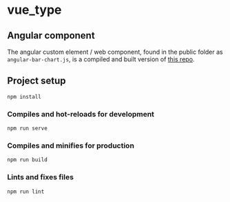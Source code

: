 # vue_type

## Angular component

The angular custom element / web component, found in the public folder as `angular-bar-chart.js`, is a compiled and built version of [this repo](https://github.com/lshapz/angular-webcomponent). 


## Project setup
```
npm install
```

### Compiles and hot-reloads for development
```
npm run serve
```

### Compiles and minifies for production
```
npm run build
```

### Lints and fixes files
```
npm run lint
```
